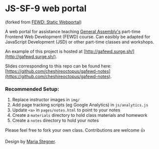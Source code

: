 # JS-SF-9 web portal
(forked from [FEWD: Static Webportal](https://github.com/cheshireoctopus/gafewd-portal))

A web portal for assistance teaching [General Assembly's](http://generalassemb.ly) part-time Frontend Web Development (FEWD) course. Can easibly be adapted for JavaScript Development (JSD) or other part-time classes and workshops.

An example of this project is hosted at [http://gafewd.surge.sh/](http://gafewd.surge.sh/).

Slides corresponding to this repo can be found here: [https://github.com/cheshireoctopus/gafewd-notes](https://github.com/cheshireoctopus/gafewd-notes).

### Recommended Setup:

1. Replace instructor images in `img/`
2. Add page tracking scripts (eg Google Analytics) in `js/analytics.js`
3. Update `<a>` in `pages/notes.html` to point to your notes
4. Create a `materials` directory to hold class materials and homework
5. Create a `notes` directory to hold your notes

Please feel free to fork your own class. Contributions are welcome 👍

Design by [Maria Stegner](https://github.com/mstegner).